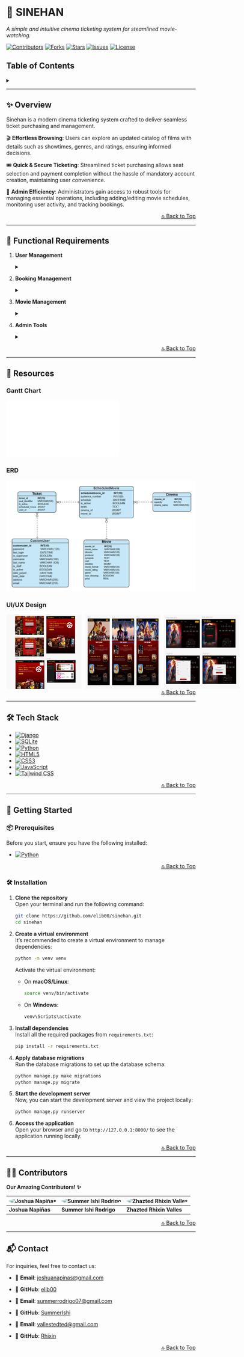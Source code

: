 # 🎥 **SINEHAN**

_A simple and intuitive cinema ticketing system for steamlined movie-watching._

[![Contributors](https://img.shields.io/badge/Contributors-3-34D399?style=for-the-badge)](https://github.com/elib00/sinehan/graphs/contributors) [![Forks](https://img.shields.io/badge/Forks-0-3182CE?style=for-the-badge)](https://github.com/elib00/sinehan/network) [![Stars](https://img.shields.io/badge/Stars-2-FBBF24?style=for-the-badge)](https://github.com/elib00/sinehan/stargazers) [![Issues](https://img.shields.io/badge/Issues-0-9CA3AF?style=for-the-badge)](https://github.com/elib00/sinehan/issues) [![License](https://img.shields.io/badge/License-Not%20Specified-DC2626?style=for-the-badge)](https://opensource.org/licenses)

## Table of Contents

<details>  
  <summary></summary>

- [Overview](#-overview)
- [Functional Requirements](#-functional-requirements)
- [Resources](#-resources)
  - [Gantt Chart](#-gantt-chart)
  - [ERD](#-erd)
  - [UI/UX Design](#-uiux-design)
- [Tech Stack](#-tech-stack)
- [Getting Started](#-getting-started)
  - [Prerequisites](#-prerequisites)
  - [Installation](#-installation)
- [Contributors](#-contributors)
- [Contact](#-contact)

</details>

---

## ✨ **Overview**

Sinehan is a modern cinema ticketing system crafted to deliver seamless ticket purchasing and management.

🎬 **Effortless Browsing**: Users can explore an updated catalog of films with details such as showtimes, genres, and ratings, ensuring informed decisions.

🎟 **Quick & Secure Ticketing**: Streamlined ticket purchasing allows seat selection and payment completion without the hassle of mandatory account creation, maintaining user convenience.

🍿 **Admin Efficiency**: Administrators gain access to robust tools for managing essential operations, including adding/editing movie schedules, monitoring user activity, and tracking bookings.

<div align="right"><a href="#-sinehan">🔝 Back to Top</a></div>

---
## 🚀 **Functional Requirements**
1. **User Management**
   <details>
     <summary> </summary>

     - User can browse movies
     - User can search movies
     - User can filter movies by Genre, Rating, and Format
     - User can sort movies by runtime, price, and alphabetically
     - User can choose different views (tiled/grid)
     - User can view upcoming movies
     - User Registration
     - User Login
     - User Logout
     - Edit User Profile (Edit name, Email, Address, Birthdate)
     - Can view My Tickets
     - Convert Tickets to PDF (for printing)

   </details>

2. **Booking Management**
   <details>
     <summary> </summary>

     - Display Available Seats
     - User can select Cinema Number, Date, Time (Scheduled Movie)
     - User must select at least one seat to proceed to checkout

   </details>

3. **Movie Management**
   <details>
     <summary> </summary>

     - Create New Movie
     - Create Scheduled Movie
     - Soft Delete Existing Scheduled Movie
     - Update Date and Time of Scheduled Movie
     - Create Cinema
     - Create Ticket
     - Update Seat Identifier
     - Cancel a Ticket
     - Filter by All Tickets, Scheduled Movie, Users
     - Read Available Movies

   </details>

4. **Admin Tools**
   <details>
     <summary> </summary>

     - Create User Account
     - Read User Accounts
     - Update User Account

   </details>


<div align="right"><a href="#-sinehan">🔝 Back to Top</a></div>


---

## 📂 **Resources**

### **Gantt Chart**

![Gantt Chart](static/SINEHAN%20Gantt%20Chart.pdf)

### **ERD**

![ERD](static/images/erdfinal.png)

### **UI/UX Design**

<div style="display: flex; gap: 10px;">

<img src="static/images/figma1.png" alt="Figma Design 1" width="200"/>
<img src="static/images/figma2.png" alt="Figma Design 2" width="200"/>
<img src="static/images/figma3.png" alt="Figma Design 3" width="200"/>

</div>

<div align="right"><a href="#-sinehan">🔝 Back to Top</a></div>

---

## 🛠️ **Tech Stack**

- [![Django](https://img.shields.io/badge/Django-5.1.1-006400?logo=django&logoColor=white&style=for-the-badge)](https://www.djangoproject.com/)
- [![SQLite](https://img.shields.io/badge/SQLite-3-003B57?logo=sqlite&logoColor=white&style=for-the-badge)](https://www.sqlite.org/)
- [![Python](https://img.shields.io/badge/Python-3.12.5-FF6347?logo=python&logoColor=white&style=for-the-badge)](https://www.python.org/)
- [![HTML5](https://img.shields.io/badge/HTML5-5-F4A300?logo=html5&logoColor=white&style=for-the-badge)](https://developer.mozilla.org/en-US/docs/Web/HTML)
- [![CSS3](https://img.shields.io/badge/CSS3-3-1E90FF?logo=css3&logoColor=white&style=for-the-badge)](https://developer.mozilla.org/en-US/docs/Web/CSS)
- [![JavaScript](https://img.shields.io/badge/JavaScript-ES6-FFD700?logo=javascript&logoColor=black&style=for-the-badge)](https://developer.mozilla.org/en-US/docs/Web/JavaScript)
- [![Tailwind CSS](https://img.shields.io/badge/Tailwind%20CSS-3.4.13-8A2BE2?logo=tailwind-css&logoColor=white&style=for-the-badge)](https://tailwindcss.com/)

<div align="right"><a href="#-sinehan">🔝 Back to Top</a></div>

---

## 🍿 **Getting Started**

### 📦 **Prerequisites**

Before you start, ensure you have the following installed:

- [![Python](https://img.shields.io/badge/Python-3.12.5-306998?logo=python&logoColor=white&style=for-the-badge)](https://www.python.org/)

<div align="right"><a href="#-sinehan">🔝 Back to Top</a></div>

### 🛠️ **Installation**

1. **Clone the repository**  
   Open your terminal and run the following command:

   ```bash
   git clone https://github.com/elib00/sinehan.git
   cd sinehan
   ```

2. **Create a virtual environment**  
   It’s recommended to create a virtual environment to manage dependencies:

   ```bash
   python -m venv venv
   ```

   Activate the virtual environment:

   - On **macOS/Linux**:
     ```bash
     source venv/bin/activate
     ```
   - On **Windows**:
     ```bash
     venv\Scripts\activate
     ```

3. **Install dependencies**  
   Install all the required packages from `requirements.txt`:

   ```bash
   pip install -r requirements.txt
   ```

4. **Apply database migrations**  
   Run the database migrations to set up the database schema:

   ```bash
   python manage.py make migrations
   python manage.py migrate
   ```

5. **Start the development server**  
   Now, you can start the development server and view the project locally:

   ```bash
   python manage.py runserver
   ```

6. **Access the application**  
   Open your browser and go to `http://127.0.0.1:8000/` to see the application running locally.

<div align="right"><a href="#-sinehan">🔝 Back to Top</a></div>

---

## 👨‍💻 **Contributors**

**Our Amazing Contributors! ✨**

<div align="center">

| <img src="https://avatars.githubusercontent.com/u/119659329?v=4" width="100" style="border-radius:50%;" alt="Joshua Napiñas"> | <img src="https://avatars.githubusercontent.com/u/151008985?v=4" width="100" style="border-radius:50%;" alt="Summer Ishi Rodrigo"> | <img src="https://avatars.githubusercontent.com/u/134621548?v=4" width="100" style="border-radius:50%;" alt="Zhazted Rhixin Valles"> |
| ----------------------------------------------------------------------------------------------------------------------------- | ---------------------------------------------------------------------------------------------------------------------------------- | ------------------------------------------------------------------------------------------------------------------------------------ |
| **Joshua Napiñas**                                                                                                            | **Summer Ishi Rodrigo**                                                                                                            | **Zhazted Rhixin Valles**                                                                                                            |

</div>

<div align="right"><a href="#-sinehan">🔝 Back to Top</a></div>

---

## 📬 **Contact**

For inquiries, feel free to contact us:

- 📧 **Email**: [joshuanapinas@gmail.com](joshuanapinas@gmail.com)
- 📌 **GitHub**: [elib00](https://github.com/elib00)

- 📧 **Email**: [summerrodrigo07@gmail.com](summerrodrigo07@gmail.com)
- 📌 **GitHub**: [SummerIshi](https://github.com/SummerIshi)

- 📧 **Email**: [vallestedted@gmail.com](vallestedted@gmail.com)
- 📌 **GitHub**: [Rhixin](https://github.com/Rhixin)

<div align="right"><a href="#-sinehan">🔝 Back to Top</a></div>
